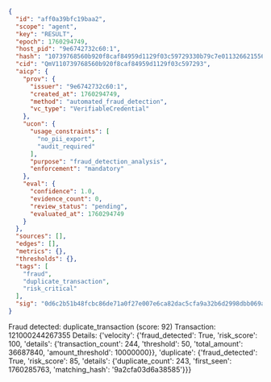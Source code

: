 ```json
{
  "id": "aff0a39bfc19baa2",
  "scope": "agent",
  "key": "RESULT",
  "epoch": 1760294749,
  "host_pid": "9e6742732c60:1",
  "hash": "10739768560b920f8caf84959d1129f03c59729330b79c7e01132662155659c5",
  "cid": "QmV110739768560b920f8caf84959d1129f03c597293",
  "aicp": {
    "prov": {
      "issuer": "9e6742732c60:1",
      "created_at": 1760294749,
      "method": "automated_fraud_detection",
      "vc_type": "VerifiableCredential"
    },
    "ucon": {
      "usage_constraints": [
        "no_pii_export",
        "audit_required"
      ],
      "purpose": "fraud_detection_analysis",
      "enforcement": "mandatory"
    },
    "eval": {
      "confidence": 1.0,
      "evidence_count": 0,
      "review_status": "pending",
      "evaluated_at": 1760294749
    }
  },
  "sources": [],
  "edges": [],
  "metrics": {},
  "thresholds": {},
  "tags": [
    "fraud",
    "duplicate_transaction",
    "risk_critical"
  ],
  "sig": "0d6c2b51b48fcbc86de71a0f27e007e6ca82dac5cfa9a32b6d2998dbb069a3e0"
}
```

Fraud detected: duplicate_transaction (score: 92)
Transaction: 121000244267355
Details: {'velocity': {'fraud_detected': True, 'risk_score': 100, 'details': {'transaction_count': 244, 'threshold': 50, 'total_amount': 36687840, 'amount_threshold': 10000000}}, 'duplicate': {'fraud_detected': True, 'risk_score': 85, 'details': {'duplicate_count': 243, 'first_seen': 1760285763, 'matching_hash': '9a2cfa03d6a38585'}}}